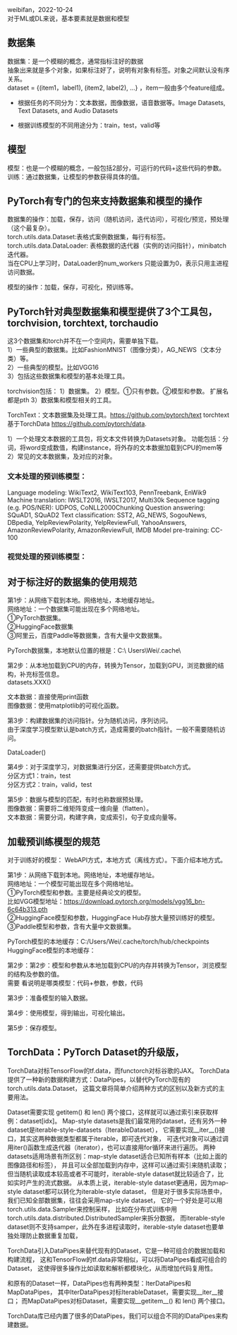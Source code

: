 weibifan，2022-10-24  
对于ML或DL来说，基本要素就是数据和模型  

## 数据集
数据集：是一个模糊的概念，通常指标注好的数据  
抽象出来就是多个对象，如果标注好了，说明有对象有标签。对象之间默认没有序关系。  
dataset = {(item1，label1), (item2, label2), ...} ，item一般由多个feature组成。  

- 根据任务的不同分为：文本数据，图像数据，语音数据等。Image Datasets, Text Datasets, and Audio Datasets  

- 根据训练模型的不同用途分为：train，test，valid等


## 模型
模型：也是一个模糊的概念，一般包括2部分，可运行的代码+这些代码的参数。  
训练：通过数据集，让模型的参数获得具体的值。

## PyTorch有专门的包来支持数据集和模型的操作
数据集的操作：加载，保存，访问（随机访问，迭代访问），可视化/预览，预处理（这个最复杂）。  
torch.utils.data.Dataset:表格式案例数据集，每行有标签。  
torch.utils.data.DataLoader:  表格数据的迭代器（实例的访问指针），minibatch迭代器。  
当在CPU上学习时，DataLoader的num_workers 只能设置为0，表示只用主进程访问数据。  

模型的操作：加载，保存，可视化，预训练等。


## PyTorch针对典型数据集和模型提供了3个工具包，torchvision, torchtext, torchaudio
这3个数据集和torch并不在一个空间内，需要单独下载。  
1）一些典型的数据集。比如FashionMNIST（图像分类），AG_NEWS（文本分类）等。  
2）一些典型的模型。比如VGG16  
3）包括这些数据集和模型的基本处理工具。  

torchvision包括：
1）数据集。
2）模型。①只有参数。②模型和参数。   扩展名都是pth
3）数据集和模型相关的工具。

TorchText：文本数据集及处理工具。https://github.com/pytorch/text
torchtext 基于TorchData  https://github.com/pytorch/data.

1）一个处理文本数据的工具包，将文本文件转换为Datasets对象。
功能包括：分词，将word变成数值，构建instance，将外存的文本数据加载到CPU的mem等
2）常见的文本数据集，及对应的对象。

### 文本处理的预训练模型：
Language modeling: WikiText2, WikiText103, PennTreebank, EnWik9
Machine translation: IWSLT2016, IWSLT2017, Multi30k
Sequence tagging (e.g. POS/NER): UDPOS, CoNLL2000Chunking
Question answering: SQuAD1, SQuAD2
Text classification: SST2, AG_NEWS, SogouNews, DBpedia, YelpReviewPolarity, YelpReviewFull, YahooAnswers, AmazonReviewPolarity, AmazonReviewFull, IMDB
Model pre-training: CC-100

### 视觉处理的预训练模型：

## 对于标注好的数据集的使用规范
  
第1步：从网络下载到本地。网络地址，本地缓存地址。  
网络地址：一个数据集可能出现在多个网络地址。  
①PyTorch数据集。  
②HuggingFace数据集  
③阿里云，百度Paddle等数据集，含有大量中文数据集。  
  
PyTorch数据集，本地默认位置的根是：C:\ Users\Wei/.cache\  

第2步：从本地加载到CPU的内存，转换为Tensor，加载到GPU，浏览数据的结构，补充标签信息。  
datasets.XXX()

文本数据：直接使用print函数  
图像数据：使用matplotlib的可视化函数。  

第3步：构建数据集的访问指针。分为随机访问，序列访问。  
由于深度学习模型默认是batch方式，造成需要的batch指针。一般不需要随机访问。

DataLoader()

第4步：对于深度学习，对数据集进行分区，还需要提供batch方式。  
分区方式1：train，test  
分区方式2：train，valid，test  

第5步：数据与模型的匹配，有时也称数据预处理。  
图像数据：需要将二维矩阵变成一维向量（flatten）。  
文本数据：需要分词，构建字典，变成索引，句子变成向量等。  

## 加载预训练模型的规范
对于训练好的模型： WebAPI方式，本地方式（离线方式）。下面介绍本地方式。   

第1步：从网络下载到本地。网络地址，本地缓存地址。  
网络地址：一个模型可能出现在多个网络地址。  
①PyTorch模型和参数。主要是经典论文的模型。  
比如VGG模型地址：https://download.pytorch.org/models/vgg16_bn-6c64b313.pth   
②HuggingFace模型和参数，HuggingFace Hub存放大量预训练好的模型。   
③Paddle模型和参数，含有大量中文数据集。   

PyTorch模型的本地缓存：C:/Users/Wei/.cache/torch/hub/checkpoints   
HuggingFace模型的本地缓存：   

第2步：第2步：模型和参数从本地加载到CPU的内存并转换为Tensor，浏览模型的结构及参数的值。    
需要 看说明是哪类模型：代码+参数，参数，代码   

第3步：准备模型的输入数据。

第4步：使用模型，得到输出，可视化输出。

第5步：保存模型。


## TorchData：PyTorch Dataset的升级版，
TorchData对标TensorFlow的tf.data，而functorch对标谷歌的JAX。
TorchData提供了一种新的数据构建方式：DataPipes，以替代PyTorch现有的torch.utils.data.Dataset，
这篇文章将简单介绍两种方式的区别以及新方式的主要用法。

Dataset需要实现 getitem() 和 len() 两个接口，这样就可以通过索引来获取样例：dataset[idx]。
Map-style datasets是我们最常用的dataset，还有另外一种dataset是iterable-style-datasets（IterableDataset），
它需要实现__iter__()接口，其实这两种数据类型都属于iterable，即可迭代对象，
可迭代对象可以通过调用iter()函数生成迭代器（iterator），也可以直接用for循环来进行遍历。
两种datasets适用场景有所区别：map-style dataset适合已知所有样本（比如上面的图像路径和标签），
并且可以全部加载到内存中，这样可以通过索引来随机读取；
但当随机读取成本较高或者不可能时，iterable-style dataset就比较适合了，比如实时产生的流式数据。
从本质上说，iterable-style dataset更通用，因为map-style dataset都可以转化为iterable-style dataset，
但是对于很多实际场景中，我们已知全部数据集，往往会采用map-style dataset，
它的一个好处是可以用torch.utils.data.Sampler来控制采样，
比如在分布式训练中用torch.utils.data.distributed.DistributedSampler来拆分数据，
而iterable-style dataset则不支持samper，此外在多进程读取时，iterable-style dataset也要单独处理防止数据重复加载，


TorchData引入DataPipes来替代现有的Dataset，它是一种可组合的数据加载和构建流程，
这和TensorFlow的tf.data非常相似，可以将DataPipes看成可组合的Dataset，
这使得很多操作比如读取和解析都模块化，从而增加代码复用性。

和原有的Dataset一样，DataPipes也有两种类型：IterDataPipes和MapDataPipes，
其中IterDataPipes对标IterableDataset，需要实现__iter__接口；
而MapDataPipes对标Dataset，需要实现__getitem__() 和 len() 两个接口。

TorchData库已经内置了很多的DataPipes，我们可以组合不同的IDataPipes来构建数据。

